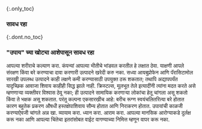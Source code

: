 {:.only_toc} 
 ### सावध रहा 

 {:.dont.no_toc} 
 ### "उपाय" च्या खोट्या आशेपासून सावध रहा 

 आपल्या शरीराचे कल्याण करा. कंपन्यां आपल्या भीतीचे भांडवल करतील हे लक्षात ठेवा. याक्षणी आपले संरक्षण किंवा बरे करण्याचा दावा करणारी उत्पादने खरेदी करु नका. सध्या आयबुप्रोफेन आणि पॅरासिटामोल सारखी उपलब्ध उत्पादने काही लक्षणे कमी करण्यासाठी उपयुक्त ठरू शकतात; तथापि अद्यापपर्यंत यादृच्छिक आवाजा शिवाय काहीही सिद्ध झाले नाही. क्रिस्टल्स, मूलभूत तेले इत्यादींनी त्यांना मदत करते असे म्हणणार्‍या व्यक्तीवर विश्वास ठेवू नका; ही उत्पादने सामायिक करणार्‍या लोकांचा हेतू चांगला असू शकतो किंवा ते भक्षक असू शकतात. परंतु कल्पना एकसारखीच आहे: बरीच रूग्ण स्वयंचलितरित्या बरे होतात कारण बहुतेक प्रकरण औषधी हस्तक्षेपाशिवाय सौम्य होतात आणि निराकरण होतात. उपायांची काळजी करण्याऐवजी चांगले अन्न खा. व्यायाम करा. ध्यान करा. आराम करा. आपल्या मानसिक आरोग्याकडे दुर्लक्ष करू नका आणि आपल्या चिंतेचा इतरांसोबत वाईट वागण्याच्या निमित्त म्हणून वापर करू नका. 
